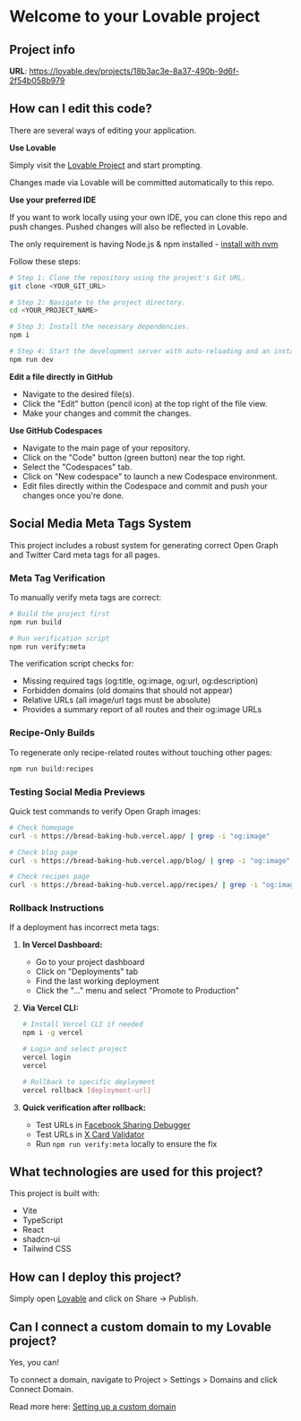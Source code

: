 # Welcome to your Lovable project

## Project info

**URL**: https://lovable.dev/projects/18b3ac3e-8a37-490b-9d6f-2f54b058b979

## How can I edit this code?

There are several ways of editing your application.

**Use Lovable**

Simply visit the [Lovable Project](https://lovable.dev/projects/18b3ac3e-8a37-490b-9d6f-2f54b058b979) and start prompting.

Changes made via Lovable will be committed automatically to this repo.

**Use your preferred IDE**

If you want to work locally using your own IDE, you can clone this repo and push changes. Pushed changes will also be reflected in Lovable.

The only requirement is having Node.js & npm installed - [install with nvm](https://github.com/nvm-sh/nvm#installing-and-updating)

Follow these steps:

```sh
# Step 1: Clone the repository using the project's Git URL.
git clone <YOUR_GIT_URL>

# Step 2: Navigate to the project directory.
cd <YOUR_PROJECT_NAME>

# Step 3: Install the necessary dependencies.
npm i

# Step 4: Start the development server with auto-reloading and an instant preview.
npm run dev
```

**Edit a file directly in GitHub**

- Navigate to the desired file(s).
- Click the "Edit" button (pencil icon) at the top right of the file view.
- Make your changes and commit the changes.

**Use GitHub Codespaces**

- Navigate to the main page of your repository.
- Click on the "Code" button (green button) near the top right.
- Select the "Codespaces" tab.
- Click on "New codespace" to launch a new Codespace environment.
- Edit files directly within the Codespace and commit and push your changes once you're done.

## Social Media Meta Tags System

This project includes a robust system for generating correct Open Graph and Twitter Card meta tags for all pages.

### Meta Tag Verification

To manually verify meta tags are correct:

```sh
# Build the project first
npm run build

# Run verification script
npm run verify:meta
```

The verification script checks for:
- Missing required tags (og:title, og:image, og:url, og:description)
- Forbidden domains (old domains that should not appear)
- Relative URLs (all image/url tags must be absolute)
- Provides a summary report of all routes and their og:image URLs

### Recipe-Only Builds

To regenerate only recipe-related routes without touching other pages:

```sh
npm run build:recipes
```

### Testing Social Media Previews

Quick test commands to verify Open Graph images:

```sh
# Check homepage
curl -s https://bread-baking-hub.vercel.app/ | grep -i "og:image"

# Check blog page
curl -s https://bread-baking-hub.vercel.app/blog/ | grep -i "og:image"

# Check recipes page
curl -s https://bread-baking-hub.vercel.app/recipes/ | grep -i "og:image"
```

### Rollback Instructions

If a deployment has incorrect meta tags:

1. **In Vercel Dashboard:**
   - Go to your project dashboard
   - Click on "Deployments" tab
   - Find the last working deployment
   - Click the "..." menu and select "Promote to Production"

2. **Via Vercel CLI:**
   ```sh
   # Install Vercel CLI if needed
   npm i -g vercel

   # Login and select project
   vercel login
   vercel

   # Rollback to specific deployment
   vercel rollback [deployment-url]
   ```

3. **Quick verification after rollback:**
   - Test URLs in [Facebook Sharing Debugger](https://developers.facebook.com/tools/debug/)
   - Test URLs in [X Card Validator](https://cards-dev.twitter.com/validator)
   - Run `npm run verify:meta` locally to ensure the fix

## What technologies are used for this project?

This project is built with:

- Vite
- TypeScript
- React
- shadcn-ui
- Tailwind CSS

## How can I deploy this project?

Simply open [Lovable](https://lovable.dev/projects/18b3ac3e-8a37-490b-9d6f-2f54b058b979) and click on Share -> Publish.

## Can I connect a custom domain to my Lovable project?

Yes, you can!

To connect a domain, navigate to Project > Settings > Domains and click Connect Domain.

Read more here: [Setting up a custom domain](https://docs.lovable.dev/tips-tricks/custom-domain#step-by-step-guide)
